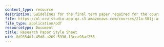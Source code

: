 ```yaml
---
content_type: resource
description: Guidelines for the final term paper required for the course.
file: https://ol-ocw-studio-app-qa.s3.amazonaws.com/courses/21a-501j-art-craft-science-spring-2013/8d9354d145d8a289593618cca98af236_MIT21A_501JS13_Research.pdf
file_type: application/pdf
resourcetype: Document
title: Research Paper Style Sheet
uid: 8d9354d1-45d8-a289-5936-18cca98af236
---
```

